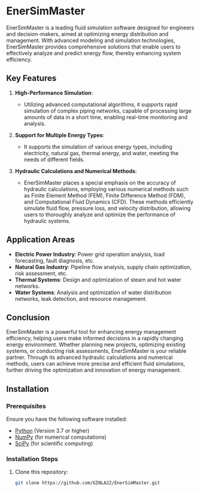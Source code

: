 # EnerSimMaster

EnerSimMaster is a leading fluid simulation software designed for engineers and decision-makers, aimed at optimizing energy distribution and management. With advanced modeling and simulation technologies, EnerSimMaster provides comprehensive solutions that enable users to effectively analyze and predict energy flow, thereby enhancing system efficiency.



## Key Features

1. **High-Performance Simulation**:
   - Utilizing advanced computational algorithms, it supports rapid simulation of complex piping networks, capable of processing large amounts of data in a short time, enabling real-time monitoring and analysis.

2. **Support for Multiple Energy Types**:
   - It supports the simulation of various energy types, including electricity, natural gas, thermal energy, and water, meeting the needs of different fields.

3. **Hydraulic Calculations and Numerical Methods**:
   - EnerSimMaster places a special emphasis on the accuracy of hydraulic calculations, employing various numerical methods such as Finite Element Method (FEM), Finite Difference Method (FDM), and Computational Fluid Dynamics (CFD). These methods efficiently simulate fluid flow, pressure loss, and velocity distribution, allowing users to thoroughly analyze and optimize the performance of hydraulic systems.

## Application Areas

- **Electric Power Industry**: Power grid operation analysis, load forecasting, fault diagnosis, etc.
- **Natural Gas Industry**: Pipeline flow analysis, supply chain optimization, risk assessment, etc.
- **Thermal Systems**: Design and optimization of steam and hot water networks.
- **Water Systems**: Analysis and optimization of water distribution networks, leak detection, and resource management.

## Conclusion

EnerSimMaster is a powerful tool for enhancing energy management efficiency, helping users make informed decisions in a rapidly changing energy environment. Whether planning new projects, optimizing existing systems, or conducting risk assessments, EnerSimMaster is your reliable partner. Through its advanced hydraulic calculations and numerical methods, users can achieve more precise and efficient fluid simulations, further driving the optimization and innovation of energy management.

## Installation

### Prerequisites

Ensure you have the following software installed:
- [Python](https://www.python.org/downloads/) (Version 3.7 or higher)
- [NumPy](https://numpy.org/) (for numerical computations)
- [SciPy](https://www.scipy.org/) (for scientific computing)

### Installation Steps

1. Clone this repository:
   ```bash
   git clone https://github.com/GINLA22/EnerSimMaster.git
